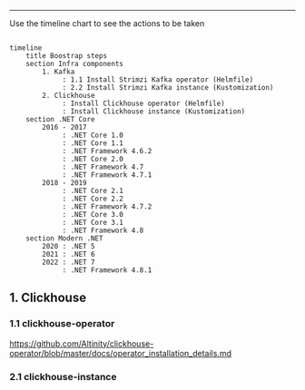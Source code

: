 ---

Use the timeline chart to see the actions to be taken 

```mermaid

timeline
    title Boostrap steps
    section Infra components
        1. Kafka
             : 1.1 Install Strimzi Kafka operator (Helmfile)
             : 2.2 Install Strimzi Kafka instance (Kustomization)
        2. Clickhouse
             : Install Clickhouse operator (Helmfile)
             : Install Clickhouse instance (Kustomization)
    section .NET Core
        2016 - 2017 
             : .NET Core 1.0
             : .NET Core 1.1
             : .NET Framework 4.6.2
             : .NET Core 2.0
             : .NET Framework 4.7
             : .NET Framework 4.7.1
        2018 - 2019 
             : .NET Core 2.1
             : .NET Core 2.2
             : .NET Framework 4.7.2             
             : .NET Core 3.0
             : .NET Core 3.1
             : .NET Framework 4.8
    section Modern .NET
        2020 : .NET 5
        2021 : .NET 6
        2022 : .NET 7
             : .NET Framework 4.8.1
```

## 1. Clickhouse


### 1.1 clickhouse-operator


https://github.com/Altinity/clickhouse-operator/blob/master/docs/operator_installation_details.md



### 2.1  clickhouse-instance